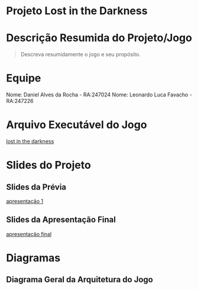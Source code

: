 # Projeto Lost in the Darkness

# Descrição Resumida do Projeto/Jogo

> Descreva resumidamente o jogo e seu propósito.

# Equipe
Nome: Daniel Alves da Rocha - RA:247024
Nome: Leonardo Luca Favacho - RA:247226

# Arquivo Executável do Jogo

[lost in the darkness]()

# Slides do Projeto

## Slides da Prévia
[apresentação 1](https://github.com/Alv3s-Fav4cho/MC322-dupla/blob/main/Slides/Lost%20in%20the%20darkness.pptx)

## Slides da Apresentação Final
[apresentação final]()

# Diagramas

## Diagrama Geral da Arquitetura do Jogo

